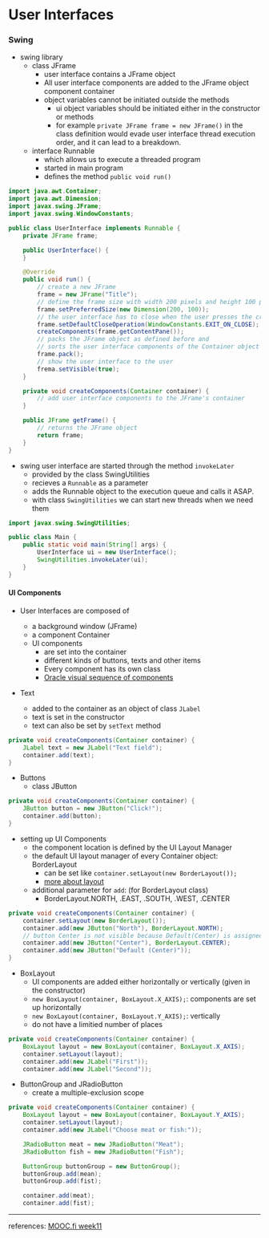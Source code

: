 # User Interfaces

### Swing
* swing library
    * class JFrame
        * user interface contains a JFrame object
        * All user interface components are added to the JFrame object component container
        * object variables cannot be initiated outside the methods
            * ui object variables should be initiated either in the constructor or methods
            * for example `private JFrame frame = new JFrame()` in the class definition
             would evade user interface thread execution order,
             and it can lead to a breakdown.
    * interface Runnable 
        * which allows us to execute a threaded program
        * started in main program
        * defines the method `public void run()`
```java
import java.awt.Container;
import java.awt.Dimension;
import javax.swing.JFrame;
import javax.swing.WindowConstants;

public class UserInterface implements Runnable {
    private JFrame frame;

    public UserInterface() {
    }

    @Override
    public void run() {
        // create a new JFrame
        frame = new JFrame("Title");
        // define the frame size with width 200 pixels and height 100 pixels
        frame.setPreferredSize(new Dimension(200, 100));
        // the user interface has to close when the user presses the cross icon
        frame.setDefaultCloseOperation(WindowConstants.EXIT_ON_CLOSE);
        createComponents(frame.getContentPane());
        // packs the JFrame object as defined before and 
        // sorts the user interface components of the Container object contained by JFrame
        frame.pack();
        // show the user interface to the user
        frema.setVisible(true);
    }

    private void createComponents(Container container) {
        // add user interface components to the JFrame's container
    }

    public JFrame getFrame() {
        // returns the JFrame object 
        return frame;
    }
}
```
* swing user interface are started through the method `invokeLater`
    * provided by the class SwingUtilities
    * recieves a `Runnable` as a parameter
    * adds the Runnable object to the execution queue and calls it ASAP.
    * with class `SwingUtilities` we can start new threads when we need them
```java
import javax.swing.SwingUtilities;

public class Main {
    public static void main(String[] args) {
        UserInterface ui = new UserInterface();
        SwingUtilities.invokeLater(ui);
    }
}
```

#### UI Components

* User Interfaces are composed of
    * a background window (JFrame)
    * a component Container
    * UI components 
        * are set into the container
        * different kinds of buttons, texts and other items
        * Every component has its own class
        * [Oracle visual sequence of components](https://docs.oracle.com/javase/tutorial/uiswing/components/index.html)


* Text
    * added to the container as an object of class `JLabel`
    * text is set in the constructor
    * text can also be set by `setText` method
```java
private void createComponents(Container container) {
    JLabel text = new JLabel("Text field");
    container.add(text);
}
```

* Buttons
    * class JButton
```java
private void createComponents(Container container) {
    JButton button = new JButton("Click!");
    container.add(button);
}
```

* setting up UI Components
    * the component location is defined by the UI Layout Manager
    * the default UI layout manager of every Container object: BorderLayout
        * can be set like `container.setLayout(new BorderLayout());`
        * [more about layout](http://docs.oracle.com/javase/tutorial/uiswing/layout/visual.html)
    * additional parameter for `add`: (for BorderLayout class)
        * BorderLayout.NORTH, .EAST, .SOUTH, .WEST, .CENTER

```java
private void createComponents(Container container) {
    container.setLayout(new BorderLayout());
    container.add(new JButton("North"), BorderLayout.NORTH);
    // button Center is not visible because Default(Center) is assigned to center too
    container.add(new JButton("Center"), BorderLayout.CENTER);
    container.add(new JButton("Default (Center)"));
}
```

* BoxLayout
    * UI components are added either horizontally or vertically (given in the constructor)
    * `new BoxLayout(container, BoxLayout.X_AXIS);`: components are set up horizontally
    * `new BoxLayout(container, BoxLayout.Y_AXIS);`: vertically
    * do not have a limitied number of places
```java
private void createComponents(Container container) {
    BoxLayout layout = new BoxLayout(container, BoxLayout.X_AXIS);
    container.setLayout(layout);
    container.add(new JLabel("First"));
    container.add(new JLabel("Second"));
```

* ButtonGroup and JRadioButton
    * create a multiple-exclusion scope
```java
private void createComponents(Container container) {
    BoxLayout layout = new BoxLayout(container, BoxLayout.Y_AXIS);
    container.setLayout(layout);
    container.add(new JLabel("Choose meat or fish:"));

    JRadioButton meat = new JRadioButton("Meat");
    JRadioButton fish = new JRadioButton("Fish");

    ButtonGroup buttonGroup = new ButtonGroup();
    buttonGroup.add(mean);
    buttonGroup.add(fist);

    container.add(meat);
    container.add(fist);
```

-----
references:
[MOOC.fi week11](https://materiaalit.github.io/2013-oo-programming/part2/week-11/)
